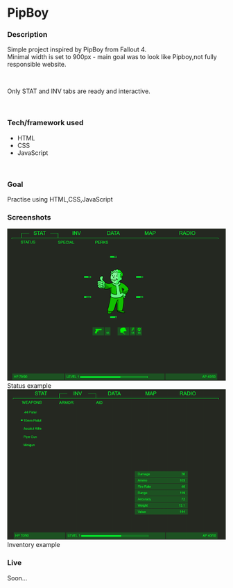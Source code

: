 <h1>PipBoy</h1>


<h3>Description</h3>
<p>Simple project inspired by PipBoy from Fallout 4.<br/>
Minimal width is set to 900px - main goal was to look like Pipboy,not fully responsible website.</p>
<br/>
<p>Only STAT and INV tabs are ready and interactive.</p>  

<br/>
<h3>Tech/framework used</h3>
<ul>
  <li>HTML</li>
  <li>CSS</li>
  <li>JavaScript</li>
 </ul>
 
 <br/>
<h3>Goal</h3>
 Practise using HTML,CSS,JavaScript

<br/>
<h3>Screenshots</h3>
<img src="images/screenshot1.png"></img>
Status example
<br/>
<img src="images/screenshot2.png"></img>
Inventory example
<br/>
<h3>Live</h3>
Soon...
